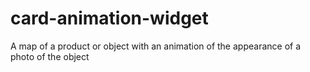 # card-animation-widget
A map of a product or object with an animation of the appearance of a photo of the object
